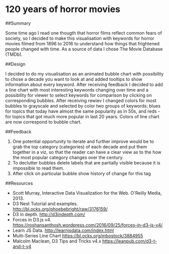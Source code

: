 # 120 years of horror movies

##Summary

Some time ago I read one thougth that horror films reflect common fears of society, so I decided to make this visualisation with keywords for horror movies filmed from 1896 to 2016 to understand how things that frightened people changed with time. As a source of data I chose The Movie Database (TMDb).

##Design

I decided to do my visualisation as an animated bubble chart with possibility to chose a decade you want to look at and added tooltips to show information about every keyword. After receiving feedback I decided to add a line chart with most interesting keywords changing over time and a possibility for viewer to select keywords for comparison by clicking on corresponding bubbles. After receiving rewiev I changed colors for most bubbles to grayscale and selected by color two groups of keywords: blues for topics that today have almost the same popularity as in 50s, and reds - for topics that got much more popular in last 20 years. Colors of line chart are now correspond to bubble chart.

##Feedback

1. One potential opportunity to iterate and further improve would be to grab the top category (categories) of each decade and put them together in a viz, so that the reader can have a clear view as to the how the most popular category changes over the century.
2. To declutter bubbles delete labels that are partially visible because it is impossible to read them.
3. After click on particular bubble show history of change for this tag

##Resources

- Scott Murray,  Interactive Data Visualization for the Web. O'Reilly Media, 2013.
- D3 Nest Tutorial and examples. http://bl.ocks.org/phoebebright/raw/3176159/
- D3 in depth. http://d3indepth.com/
- Forces in D3.js v4. https://roshansanthosh.wordpress.com/2016/09/25/forces-in-d3-js-v4/
- Learn JS Data. http://learnjsdata.com/index.html
- Multi-Series Line Chart https://bl.ocks.org/mbostock/3884955
- Malcolm Maclean, D3 Tips and Tricks v4.x https://leanpub.com/d3-t-and-t-v4
